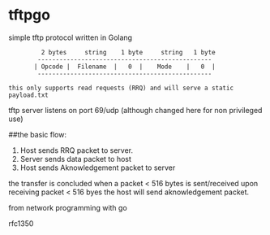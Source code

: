 # tftpgo
 simple tftp protocol written in Golang
 
 
             2 bytes     string    1 byte     string   1 byte
            ------------------------------------------------
           | Opcode |  Filename  |   0  |    Mode    |   0  |
            ------------------------------------------------
 ```
 this only supports read requests (RRQ) and will serve a static payload.txt
 ```
 tftp server listens on port 69/udp (although changed here for non privileged use)
 
 ##the basic flow:
 1. Host sends RRQ packet to server.
 1. Server sends data packet to host
 1. Host sends Aknowledgement packet to server
 
 the transfer is concluded when a packet < 516 bytes is sent/received
 upon receiving packet < 516 byes the host will send aknowledgement packet.
 
 from network programming with go

rfc1350

